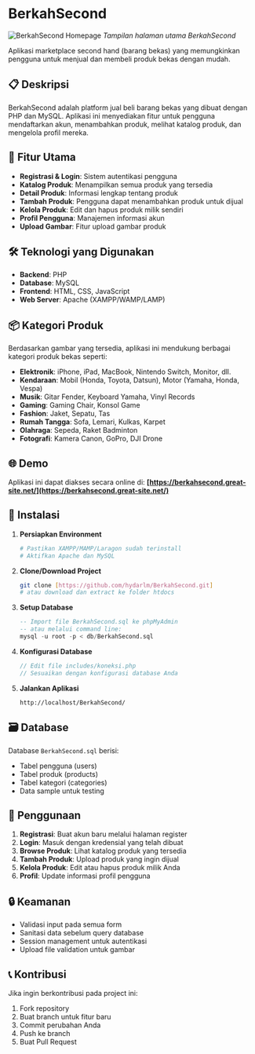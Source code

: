 # BerkahSecond

![BerkahSecond Homepage](assets/images/homepage.png)
*Tampilan halaman utama BerkahSecond*

Aplikasi marketplace second hand (barang bekas) yang memungkinkan pengguna untuk menjual dan membeli produk bekas dengan mudah.

## 📋 Deskripsi

BerkahSecond adalah platform jual beli barang bekas yang dibuat dengan PHP dan MySQL. Aplikasi ini menyediakan fitur untuk pengguna mendaftarkan akun, menambahkan produk, melihat katalog produk, dan mengelola profil mereka.

## 🚀 Fitur Utama

- **Registrasi & Login**: Sistem autentikasi pengguna
- **Katalog Produk**: Menampilkan semua produk yang tersedia
- **Detail Produk**: Informasi lengkap tentang produk
- **Tambah Produk**: Pengguna dapat menambahkan produk untuk dijual
- **Kelola Produk**: Edit dan hapus produk milik sendiri
- **Profil Pengguna**: Manajemen informasi akun
- **Upload Gambar**: Fitur upload gambar produk

## 🛠️ Teknologi yang Digunakan

- **Backend**: PHP
- **Database**: MySQL
- **Frontend**: HTML, CSS, JavaScript
- **Web Server**: Apache (XAMPP/WAMP/LAMP)

## 📦 Kategori Produk

Berdasarkan gambar yang tersedia, aplikasi ini mendukung berbagai kategori produk bekas seperti:

- **Elektronik**: iPhone, iPad, MacBook, Nintendo Switch, Monitor, dll.
- **Kendaraan**: Mobil (Honda, Toyota, Datsun), Motor (Yamaha, Honda, Vespa)
- **Musik**: Gitar Fender, Keyboard Yamaha, Vinyl Records
- **Gaming**: Gaming Chair, Konsol Game
- **Fashion**: Jaket, Sepatu, Tas
- **Rumah Tangga**: Sofa, Lemari, Kulkas, Karpet
- **Olahraga**: Sepeda, Raket Badminton
- **Fotografi**: Kamera Canon, GoPro, DJI Drone

## 🌐 Demo

Aplikasi ini dapat diakses secara online di:
**[https://berkahsecond.great-site.net/](https://berkahsecond.great-site.net/)**

## 🔧 Instalasi

1. **Persiapkan Environment**
   ```bash
   # Pastikan XAMPP/MAMP/Laragon sudah terinstall
   # Aktifkan Apache dan MySQL
   ```

2. **Clone/Download Project**
   ```bash
   git clone [https://github.com/hydarlm/BerkahSecond.git]
   # atau download dan extract ke folder htdocs
   ```

3. **Setup Database**
   ```sql
   -- Import file BerkahSecond.sql ke phpMyAdmin
   -- atau melalui command line:
   mysql -u root -p < db/BerkahSecond.sql
   ```

4. **Konfigurasi Database**
   ```php
   // Edit file includes/koneksi.php
   // Sesuaikan dengan konfigurasi database Anda
   ```

5. **Jalankan Aplikasi**
   ```
   http://localhost/BerkahSecond/
   ```

## 🗃️ Database

Database `BerkahSecond.sql` berisi:
- Tabel pengguna (users)
- Tabel produk (products)
- Tabel kategori (categories)
- Data sample untuk testing

## 📱 Penggunaan

1. **Registrasi**: Buat akun baru melalui halaman register
2. **Login**: Masuk dengan kredensial yang telah dibuat
3. **Browse Produk**: Lihat katalog produk yang tersedia
4. **Tambah Produk**: Upload produk yang ingin dijual
5. **Kelola Produk**: Edit atau hapus produk milik Anda
6. **Profil**: Update informasi profil pengguna

## 🔒 Keamanan

- Validasi input pada semua form
- Sanitasi data sebelum query database
- Session management untuk autentikasi
- Upload file validation untuk gambar

## 📞 Kontribusi

Jika ingin berkontribusi pada project ini:

1. Fork repository
2. Buat branch untuk fitur baru
3. Commit perubahan Anda
4. Push ke branch
5. Buat Pull Request

